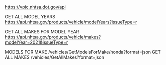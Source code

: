 https://vpic.nhtsa.dot.gov/api

GET ALL MODEL YEARS
https://api.nhtsa.gov/products/vehicle/modelYears?issueType=r 

GET ALL MAKES FOR MODEL YEAR
https://api.nhtsa.gov/products/vehicle/makes?modelYear=2021&issueType=r





MODELS FOR MAKE
/vehicles/GetModelsForMake/honda?format=json
GET ALL MAKES
/vehicles/GetAllMakes?format=json